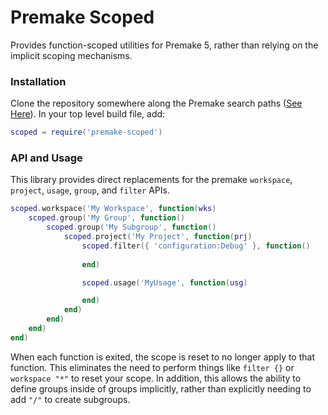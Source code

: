 # Premake Scoped

Provides function-scoped utilities for Premake 5, rather than relying on the implicit scoping mechanisms.

### Installation
Clone the repository somewhere along the Premake search paths ([See Here](https://premake.github.io/docs/Locating-Scripts)). In your top level build file, add:

```lua
scoped = require('premake-scoped')
```

### API and Usage
This library provides direct replacements for the premake `workspace`, `project`, `usage`, `group`, and `filter` APIs.

```lua
scoped.workspace('My Workspace', function(wks)
    scoped.group('My Group', function()
        scoped.group('My Subgroup', function()
            scoped.project('My Project', function(prj)
                scoped.filter({ 'configuration:Debug' }, function()
                
                end)

                scoped.usage('MyUsage', function(usg)

                end)
            end)
        end)
    end)
end)
```

When each function is exited, the scope is reset to no longer apply to that function. This eliminates the need to perform things like `filter {}` or `workspace "*"` to reset your scope. In addition, this allows the ability to define groups inside of groups implicitly, rather than explicitly needing to add `"/"` to create subgroups.